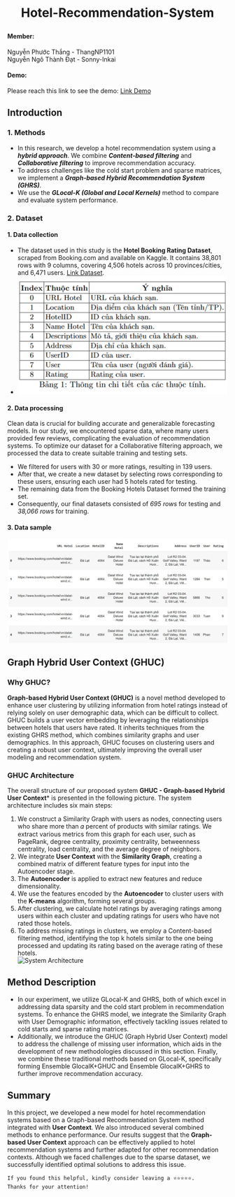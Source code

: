 # <p align="center">Hotel-Recommendation-System</p>
#### Member:  
Nguyễn Phước Thắng - ThangNP1101  
Nguyễn Ngô Thành Đạt - Sonny-Inkai  
#### Demo:  
Please reach this link to see the demo: [Link Demo](https://www.youtube.com/watch?v=eyEq0Ukkv2Y)  
## Introduction  
### 1. Methods  
- In this research, we develop a hotel recommendation system using a ***hybrid approach***. We combine ***Content-based filtering*** and ***Collaborative filtering*** to improve recommendation accuracy.
- To address challenges like the cold start problem and sparse matrices, we implement a ***Graph-based Hybrid Recommendation System (GHRS)***.
- We use the ***GLocal-K (Global and Local Kernels)*** method to compare and evaluate system performance.
### 2. Dataset  
#### 1. Data collection 
- The dataset used in this study is the **Hotel Booking Rating Dataset**, scraped from Booking.com and available on Kaggle. It contains 38,801 rows with 9 columns, covering 4,506 hotels across 10 provinces/cities, and 6,471 users. [Link Dataset](https://www.kaggle.com/datasets/phamtheds/hotel-booking-rating-dataset).
- ![Data descriptions](repo_img/hotel_var.jpg)
#### 2. Data processing 
Clean data is crucial for building accurate and generalizable forecasting models. In our study, we encountered sparse data, where many users provided few reviews, complicating the evaluation of recommendation systems. To optimize our dataset for a Collaborative filtering approach, we processed the data to create suitable training and testing sets.  
- We filtered for users with 30 or more ratings, resulting in 139 users.
- After that, we create a new dataset by selecting rows corresponding to these users, ensuring each user had 5 hotels rated for testing.
- The remaining data from the Booking Hotels Dataset formed the training set.
- Consequently, our final datasets consisted of *695 rows* for testing and *38,066 rows* for training.
#### 3. Data sample
![The actual shape of the dataset](repo_img/Hotel_sample.jpg)
## Graph Hybrid User Context (GHUC)  
### Why GHUC?
**Graph-based Hybrid User Context (GHUC)** is a novel method developed to enhance user clustering by utilizing information from hotel ratings instead of relying solely on user demographic data, which can be difficult to collect. GHUC builds a user vector embedding by leveraging the relationships between hotels that users have rated. It inherits techniques from the existing GHRS method, which combines similarity graphs and user demographics. In this approach, GHUC focuses on clustering users and creating a robust user context, ultimately improving the overall user modeling and recommendation system.  
### GHUC Architecture  
The overall structure of our proposed system **GHUC - Graph-based Hybrid User Context*** is presented in the following picture. The system architecture includes six main steps:  
1. We construct a Similarity Graph with users as nodes, connecting users who share more than 𝛼 percent of products with similar ratings. We extract various metrics from this graph for each user, such as PageRank, degree centrality, proximity centrality, betweenness centrality, load centrality, and the average degree of neighbors.
2. We integrate **User Context** with the **Similarity Graph**, creating a combined matrix of different feature types for input into the Autoencoder stage.
3. The **Autoencoder** is applied to extract new features and reduce dimensionality.
4. We use the features encoded by the **Autoencoder** to cluster users with the **K-means** algorithm, forming several groups.
5. After clustering, we calculate hotel ratings by averaging ratings among users within each cluster and updating ratings for users who have not rated those hotels.
6.  To address missing ratings in clusters, we employ a Content-based filtering method, identifying the top k hotels similar to the one being processed and updating its rating based on the average rating of these hotels.  
![System Architecture](/repo_img/GHUC.drawio.png)
## Method Description
- In our experiment, we utilize GLocal-K and GHRS, both of which excel in addressing data sparsity and the cold start problem in recommendation systems. To enhance the GHRS model, we integrate the Similarity Graph with User Demographic information, effectively tackling issues related to cold starts and sparse rating matrices.
- Additionally, we introduce the GHUC (Graph Hybrid User Context) model to address the challenge of missing user information, which aids in the development of new methodologies discussed in this section. Finally, we combine these traditional methods based on GLocal-K, specifically forming Ensemble GlocalK+GHUC and Ensemble GlocalK+GHRS to further improve recommendation accuracy.
## Summary  
In this project, we developed a new model for hotel recommendation systems based on a Graph-based Recommendation System method integrated with **User Context**. We also introduced several combined methods to enhance performance. Our results suggest that the **Graph-based User Context** approach can be effectively applied to hotel recommendation systems and further adapted for other recommendation contexts. Although we faced challenges due to the sparse dataset, we successfully identified optimal solutions to address this issue.
```
If you found this helpful, kindly consider leaving a ⭐⭐⭐⭐⭐. 
Thanks for your attention!
```

